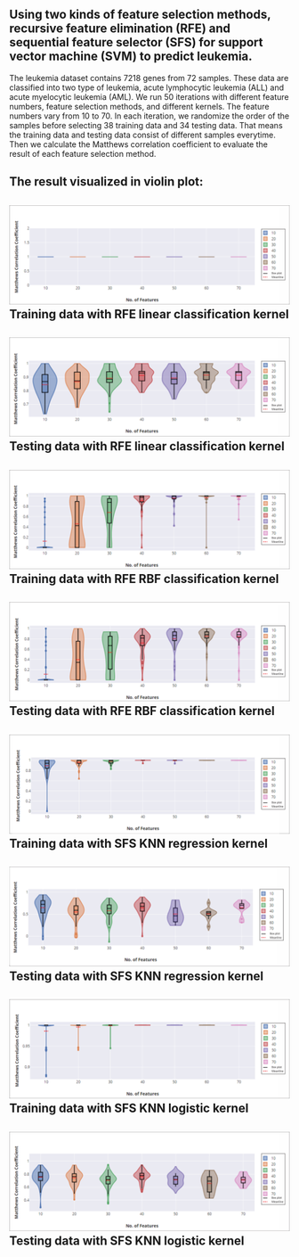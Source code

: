## Using two kinds of feature selection methods, recursive feature elimination (RFE) and sequential feature selector (SFS) for support vector machine (SVM) to predict leukemia.
The leukemia dataset contains 7218 genes from 72 samples. These data are classified into two type of leukemia, acute 
lymphocytic leukemia (ALL) and acute myelocytic leukemia (AML).
We run 50 iterations with different feature numbers, feature selection methods, and different kernels. 
The feature numbers vary from 10 to 70. In each iteration, we randomize the order of the samples before selecting 
38 training data and 34 testing data.  That means the training data and testing data consist of different samples 
everytime. Then we calculate the Matthews correlation coefficient to evaluate the result of each feature selection method.
## The result visualized in violin plot:
![01](https://github.com/ElektrischesSchaf/Leukemia_prediction_with_SVM/blob/master/violin_plot/Training_RFE_Linear_Classification_Kernel.PNG)  
Training data with RFE linear classification kernel
---
![02](https://github.com/ElektrischesSchaf/Leukemia_prediction_with_SVM/blob/master/violin_plot/Testing_RFE_Linear_Classification_Kernel.PNG)
Testing data with RFE linear classification kernel
---
![03](https://github.com/ElektrischesSchaf/Leukemia_prediction_with_SVM/blob/master/violin_plot/Training_RFE_RBF_Classification_Kernel.PNG)
Training data with RFE RBF classification kernel
---
![04](https://github.com/ElektrischesSchaf/Leukemia_prediction_with_SVM/blob/master/violin_plot/Testing_RFE_RBF_Classification_Kernel.PNG)
Testing data with RFE RBF classification kernel
---
![05](https://github.com/ElektrischesSchaf/Leukemia_prediction_with_SVM/blob/master/violin_plot/Training_SFS_KNN_Regression_Kernel.PNG)
Training data with SFS KNN regression kernel
---
![06](https://github.com/ElektrischesSchaf/Leukemia_prediction_with_SVM/blob/master/violin_plot/Testing_SFS_KNN_Regression_Kernel.PNG)
Testing data with SFS KNN regression kernel
---
![07](https://github.com/ElektrischesSchaf/Leukemia_prediction_with_SVM/blob/master/violin_plot/Training_SFS_Logistic_Regression_Kernel.PNG)
Training data with SFS KNN logistic kernel
---
![08](https://github.com/ElektrischesSchaf/Leukemia_prediction_with_SVM/blob/master/violin_plot/Testing_SFS_Logistic_Regression_Kernel.PNG)
Testing data with SFS KNN logistic kernel
---